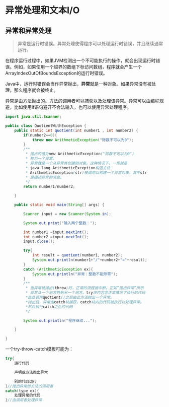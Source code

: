 # 异常处理和文本I/O

## 异常和异常处理

>异常是运行时错误。异常处理使得程序可以处理运行时错误，并且继续通常运行。

在程序运行过程中，如果JVM检测出一个不可能执行的操作，就会出现运行时错误。例如，如果使用一个越界的数组下标访问数组，程序就会产生一个ArrayIndexOutOfBoundsException的运行时错误。

Java中，运行时错误会当作异常抛出，**异常**就是一种对象。如果异常没有被处理，那么程序就会被终止。

异常是由方法抛出的。方法的调用者可以捕获以及处理该异常。异常可以由编程规避，比如使用if语句避开不合法输入，也可以使用异常处理程序。

```java
import java.util.Scanner;

public class QuotientWithException {
    public static int quotient(int number1 , int number2) {
        if(number2==0){
            throw new ArithmeticException("除数不可以为0");
        }
        /**
         * 抛出的值为new ArithmeticException("除数不可以为0")
         * 称为一个异常。
         * 异常就是一个从异常类创建的对象。这种情况下，一场就是
         * java.lang.ArithmeticException构造方法
         * ArithmeticException(str)被调用以构建一个异常对象，其中str
         * 是描述异常的消息。
         */
        return number1/number2;

    }

    public static void main(String[] args) {

        Scanner input = new Scanner(System.in);

        System.out.print("输入两个整数：");

        int number1 =input.nextInt();
        int number2 =input.nextInt();
        input.close();

        try{
            int result = quotient(number1, number2);
            System.out.println(number1+"/"+number2+"="+result);
        }
        catch (ArithmeticException ex){
            System.out.println("异常：整数不能除零");
        }
        /**
         * 当异常被抛出(throw)时，正常的流程被中断。正如“抛出异常”所示
         * 异常从一个地方扔到另一个地方。try块内包含正常情况下执行的代码
         *此处调用quotient()之后由此方法抛出一个异常。
         *抛出后，异常由catch块捕获，catch块内的代码被执行以处理异常。
         *然后执行catch之后的代码
         */

        System.out.println("程序继续...");

    }

}
```

一个try-throw-catch模板可能为：

```java
try{
    运行代码

    声明或方法抛出异常

    别的代码运行
}//抛出异常给方法的调用者
catch(type ex){
    处理异常的代码
}//由调用者处理异常
```
